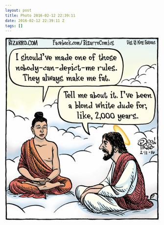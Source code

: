 ```yaml
---
layout: post
title: Photo 2016-02-12 22:39:11
date: 2016-02-12 22:39:11 Z
tags: []
---
```

![](/media/2016/02/139194447449.gif)
